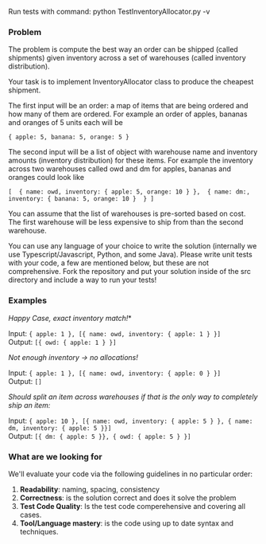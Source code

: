 Run tests with command: 
python TestInventoryAllocator.py -v

### Problem

The problem is compute the best way an order can be shipped (called shipments) given inventory across a set of warehouses (called inventory distribution). 

Your task is to implement InventoryAllocator class to produce the cheapest shipment.

The first input will be an order: a map of items that are being ordered and how many of them are ordered. For example an order of apples, bananas and oranges of 5 units each will be 

`{ apple: 5, banana: 5, orange: 5 }`

The second input will be a list of object with warehouse name and inventory amounts (inventory distribution) for these items. For example the inventory across two warehouses called owd and dm for apples, bananas and oranges could look like

`[ 
    {
    	name: owd,
    	inventory: { apple: 5, orange: 10 }
    }, 
    {
    	name: dm:,
    	inventory: { banana: 5, orange: 10 } 
    }
]`

You can assume that the list of warehouses is pre-sorted based on cost. The first warehouse will be less expensive to ship from than the second warehouse. 

You can use any language of your choice to write the solution (internally we use Typescript/Javascript, Python, and some Java). Please write unit tests with your code, a few are mentioned below, but these are not comprehensive. Fork the repository and put your solution inside of the src directory and include a way to run your tests!

### Examples

*Happy Case, exact inventory match!**

Input: `{ apple: 1 }, [{ name: owd, inventory: { apple: 1 } }]`  
Output: `[{ owd: { apple: 1 } }]`

*Not enough inventory -> no allocations!*

Input: `{ apple: 1 }, [{ name: owd, inventory: { apple: 0 } }]`  
Output: `[]`

*Should split an item across warehouses if that is the only way to completely ship an item:*

Input: `{ apple: 10 }, [{ name: owd, inventory: { apple: 5 } }, { name: dm, inventory: { apple: 5 }}]`  
Output: `[{ dm: { apple: 5 }}, { owd: { apple: 5 } }]`

### What are we looking for

We'll evaluate your code via the following guidelines in no particular order:

1. **Readability**: naming, spacing, consistency
2. **Correctness**: is the solution correct and does it solve the problem
1. **Test Code Quality**: Is the test code comperehensive and covering all cases.
1. **Tool/Language mastery**: is the code using up to date syntax and techniques. 
